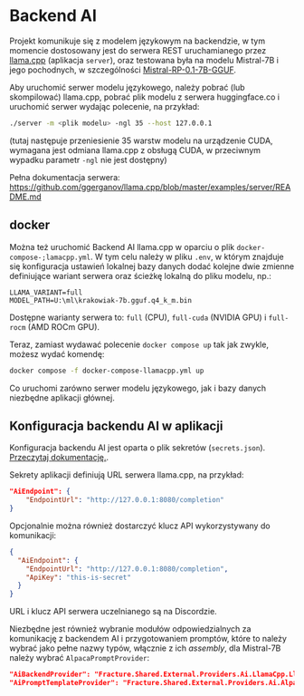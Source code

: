 # Backend AI

Projekt komunikuje się z modelem językowym na backendzie, w tym momencie
dostosowany jest do serwera REST uruchamianego przez
[llama.cpp](https://github.com/ggerganov/llama.cpp) (aplikacja `server`), oraz
testowana była na modelu Mistral-7B i jego pochodnych, w szczególności
[Mistral-RP-0.1-7B-GGUF](https://huggingface.co/Undi95/Mistral-RP-0.1-7B-GGUF?not-for-all-audiences=true).

Aby uruchomić serwer modelu językowego, należy pobrać (lub skompilować)
llama.cpp, pobrać plik modelu z serwera huggingface.co i uruchomić serwer
wydając polecenie, na przykład:

```bash
./server -m <plik modelu> -ngl 35 --host 127.0.0.1
```

(tutaj następuje przeniesienie 35 warstw modelu na urządzenie CUDA, wymagana
jest odmiana llama.cpp z obsługą CUDA, w przeciwnym wypadku parametr `-ngl` nie
jest dostępny)

Pełna dokumentacja serwera:
<https://github.com/ggerganov/llama.cpp/blob/master/examples/server/README.md>

## docker

Można też uruchomić Backend AI llama.cpp w oparciu o plik
`docker-compose-;lamacpp.yml`. W tym celu należy w pliku `.env`, w którym
znajduje się konfiguracja ustawień lokalnej bazy danych dodać kolejne dwie
zmienne definiujące wariant serwera oraz ścieżkę lokalną do pliku modelu, np.:

```env
LLAMA_VARIANT=full
MODEL_PATH=U:\ml\krakowiak-7b.gguf.q4_k_m.bin
```

Dostępne warianty serwera to: `full` (CPU), `full-cuda` (NVIDIA GPU) i
`full-rocm` (AMD ROCm GPU).

Teraz, zamiast wydawać polecenie `docker compose up` tak jak zwykle, możesz
wydać komendę:

```sh
docker compose -f docker-compose-llamacpp.yml up
```

Co uruchomi zarówno serwer modelu językowego, jak i bazy danych niezbędne
aplikacji głównej.

## Konfiguracja backendu AI w aplikacji

Konfiguracja backendu AI jest oparta o plik sekretów (`secrets.json`).
[Przeczytaj
dokumentację.](https://learn.microsoft.com/en-us/aspnet/core/security/app-secrets?view=aspnetcore-8.0&tabs=linux).

Sekrety aplikacji definiują URL serwera llama.cpp, na przykład:

```json
"AiEndpoint": {
    "EndpointUrl": "http://127.0.0.1:8080/completion"
}
```

Opcjonalnie można również dostarczyć klucz API wykorzystywany do komunikacji:

```json
{
  "AiEndpoint": {
    "EndpointUrl": "http://127.0.0.1:8080/completion",
    "ApiKey": "this-is-secret"
  }
}
```

URL i klucz API serwera uczelnianego są na Discordzie.

Niezbędne jest również wybranie modułów odpowiedzialnych za komunikację z
backendem AI i przygotowaniem promptów, które to należy wybrać jako pełne nazwy
typów, włącznie z ich _assembly_, dla Mistral-7B należy wybrać
`AlpacaPromptProvider`:

```json
"AiBackendProvider": "Fracture.Shared.External.Providers.Ai.LlamaCpp.LlamaCppBackendProvider, Fracture.Shared.External, Version=1.0.0.0, Culture=neutral, PublicKeyToken=null",
"AiPromptTemplateProvider": "Fracture.Shared.External.Providers.Ai.AlpacaPromptProvider, Fracture.Shared.External, Version=1.0.0.0, Culture=neutral, PublicKeyToken=null",
```
